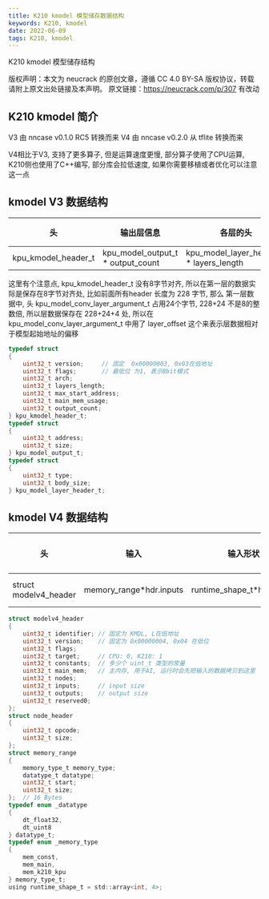 ```yaml
---
title: K210 kmodel 模型储存数据结构
keywords: K210, kmodel
date: 2022-06-09
tags: K210, kmodel
---
```


K210 kmodel 模型储存结构

<!-- more -->

版权声明：本文为 neucrack 的原创文章，遵循 CC 4.0 BY-SA 版权协议，转载请附上原文出处链接及本声明。
原文链接：https://neucrack.com/p/307 有改动

## K210 kmodel 简介

V3 由 nncase v0.1.0 RC5 转换而来
V4 由 nncase v0.2.0 从 tflite 转换而来

V4相比于V3, 支持了更多算子, 但是运算速度更慢, 部分算子使用了CPU运算, K210侧也使用了C++编写, 部分库会拉低速度, 如果你需要移植或者优化可以注意这一点

## kmodel V3 数据结构
| 头                  | 输出层信息                        | 各层的头                                 | 各个层数据内容 |
| ------------------- | --------------------------------- | ---------------------------------------- | -------------- |
| kpu_kmodel_header_t | kpu_model_output_t * output_count | kpu_model_layer_header_t * layers_length | layers_body    |

这里有个注意点, kpu_kmodel_header_t 没有8字节对齐, 所以在第一层的数据实际是保存在8字节对齐处, 比如前面所有header 长度为 228 字节, 那么 第一层数据中, 头 kpu_model_conv_layer_argument_t 占用24个字节, 228+24 不是8的整数倍, 所以层数据保存在 228+24+4 处, 所以在 kpu_model_conv_layer_argument_t 中用了 layer_offset 这个来表示层数据相对于模型起始地址的偏移

```c
typedef struct
{
    uint32_t version;     // 固定  0x00000003, 0x03在低地址
    uint32_t flags;       // 最低位 为1, 表示8bit模式
    uint32_t arch;
    uint32_t layers_length;
    uint32_t max_start_address;
    uint32_t main_mem_usage;
    uint32_t output_count;
} kpu_kmodel_header_t;
typedef struct
{
    uint32_t address;
    uint32_t size;
} kpu_model_output_t;
typedef struct
{
    uint32_t type;
    uint32_t body_size;
} kpu_model_layer_header_t;
```

## kmodel V4 数据结构
| 头                    | 输入                     | 输入形状                    | 输出                      | 常量          | 各层的头                        | 各个层数据内容 |
| --------------------- | ------------------------ | --------------------------- | ------------------------- | ------------- | ------------------------------- | -------------- |
| struct modelv4_header | memory_range\*hdr.inputs | runtime_shape_t\*hdr.inputs | memory_range\*hdr.outputs | hdr.constants | hdr.nodes \* struct node_header | nodes content  |

```c
struct modelv4_header
{
    uint32_t identifier; // 固定为 KMDL, L在低地址
    uint32_t version;    // 固定为 0x00000004, 0x04 在低位
    uint32_t flags;
    uint32_t target;     // CPU: 0, K210: 1
    uint32_t constants;  // 多少个 uint_t 类型的常量
    uint32_t main_mem;   // 主内存, 用于AI, 运行时会先把输入的数据拷贝到这里
    uint32_t nodes;
    uint32_t inputs;     // input size
    uint32_t outputs;    // output size
    uint32_t reserved0;
};
struct node_header
{
    uint32_t opcode;
    uint32_t size;
};
struct memory_range
{
    memory_type_t memory_type;
    datatype_t datatype;
    uint32_t start;
    uint32_t size;
};  // 16 Bytes
typedef enum _datatype
{
    dt_float32,
    dt_uint8
} datatype_t;
typedef enum _memory_type
{
    mem_const,
    mem_main,
    mem_k210_kpu
} memory_type_t;
using runtime_shape_t = std::array<int, 4>;
```